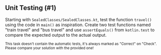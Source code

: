 ## Unit Testing (#1)

Starting with `SealedClasses/SealedClasses.kt`, test the function `travel()`
using the code in `main()` as inspiration. Create two test functions named
"train travel" and "bus travel" and use `assertEquals()` from `kotlin.test` to
compare the expected output to the actual output.

<sub> This task doesn't contain the automatic tests,
it's always marked as "Correct" on "Check".
Please compare your solution with the provided one! </sub>
